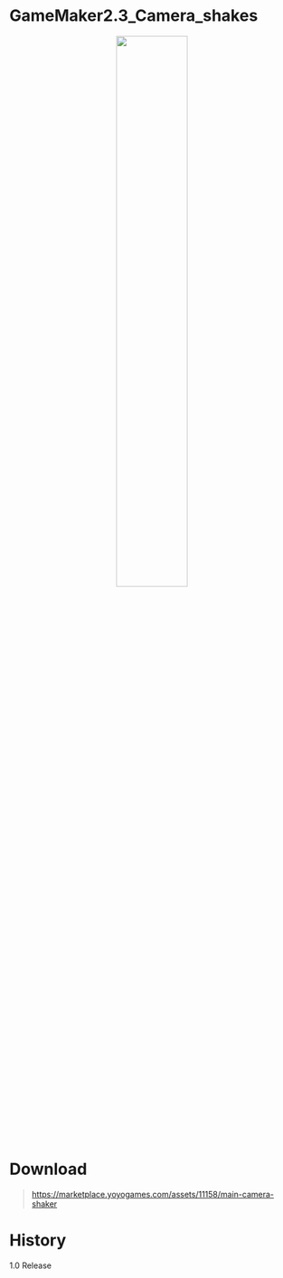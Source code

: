 # GameMaker2.3_Camera_shakes

<center><img border="0" width="50%" height="50%" alt="" src="https://kanamesolutions.ciao.jp/github_img/capture_08232022_114735b.png"></center>

# Download

> https://marketplace.yoyogames.com/assets/11158/main-camera-shaker

# History

1.0 Release
